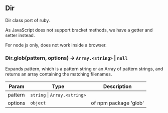 <a name="Dir"></a>

## Dir
Dir class port of ruby.

As JavaScript does not support bracket methods, we have a getter and setter instead.

For node js only, does not work inside a browser.
<a name="Dir.glob"></a>

### Dir.glob(pattern, options) &rarr; <code>Array.&lt;string&gt;</code> \| <code>null</code>
Expands pattern, which is a pattern string or an Array of pattern
strings, and returns an array containing the matching filenames.

| Param | Type | Description |
| --- | --- | --- |
| pattern | <code>string</code> \| <code>Array.&lt;string&gt;</code> |  |
| options | <code>object</code> | of npm package 'glob' |


